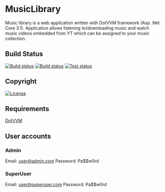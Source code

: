 # MusicLibrary
Music library is a web application written with DotVVM framework (Asp .Net Core 3.1). Application allows listening to/downloading music and watch music videos embedded from YT which can be assigned to your music collection.

## Build Status
[![Build status](https://img.shields.io/travis/Arcidev/musiclibrary.svg?logo=travis&style=flat-square)](https://travis-ci.org/Arcidev/MusicLibrary)
[![Build status](https://img.shields.io/appveyor/ci/Arcidev/musiclibrary.svg?logo=appveyor&style=flat-square)](https://ci.appveyor.com/project/Arcidev/musiclibrary)
[![Test status](https://img.shields.io/appveyor/tests/Arcidev/musiclibrary.svg?logo=appveyor&style=flat-square)](https://ci.appveyor.com/project/Arcidev/musiclibrary/build/tests)

## Copyright
[![License](https://img.shields.io/github/license/Arcidev/MusicLibrary.svg?style=flat-square)](LICENSE)

## Requirements
[DotVVM](https://www.dotvvm.com/)

## User accounts
### Admin
Email: user@admin.com
Password: Pa$$w0rd
### SuperUser
Email: user@superuser.com
Password: Pa$$w0rd
